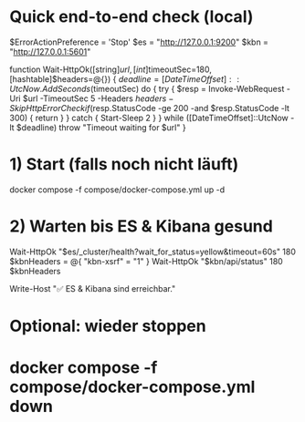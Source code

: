 # Quick end-to-end check (local)
$ErrorActionPreference = 'Stop'
$es  = "http://127.0.0.1:9200"
$kbn = "http://127.0.0.1:5601"

function Wait-HttpOk([string]$url, [int]$timeoutSec=180, [hashtable]$headers=@{}) {
  $deadline = [DateTimeOffset]::UtcNow.AddSeconds($timeoutSec)
  do {
    try {
      $resp = Invoke-WebRequest -Uri $url -TimeoutSec 5 -Headers $headers -SkipHttpErrorCheck
      if ($resp.StatusCode -ge 200 -and $resp.StatusCode -lt 300) { return }
    } catch { Start-Sleep 2 }
  } while ([DateTimeOffset]::UtcNow -lt $deadline)
  throw "Timeout waiting for $url"
}

# 1) Start (falls noch nicht läuft)
docker compose -f compose/docker-compose.yml up -d

# 2) Warten bis ES & Kibana gesund
Wait-HttpOk "$es/_cluster/health?wait_for_status=yellow&timeout=60s" 180
$kbnHeaders = @{ "kbn-xsrf" = "1" }
Wait-HttpOk "$kbn/api/status" 180 $kbnHeaders

Write-Host "✅ ES & Kibana sind erreichbar."

# Optional: wieder stoppen
# docker compose -f compose/docker-compose.yml down
